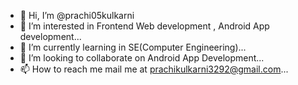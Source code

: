 - 👋 Hi, I’m @prachi05kulkarni
- 👀 I’m interested in Frontend Web development , Android App development...
- 🌱 I’m currently learning in SE(Computer Engineering)...
- 💞️ I’m looking to collaborate on Android App Development...
- 📫 How to reach me mail me at prachikulkarni3292@gmail.com...

<!---
prachi05kulkarni/prachi05kulkarni is a ✨ special ✨ repository because its `README.md` (this file) appears on your GitHub profile.
You can click the Preview link to take a look at your changes.
--->
